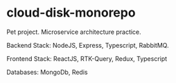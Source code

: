 # cloud-disk-monorepo

Pet project. Microservice architecture practice.

Backend Stack: NodeJS, Express, Typescript, RabbitMQ.

Frontend Stack: ReactJS, RTK-Query, Redux, Typescript

Databases: MongoDb, Redis
